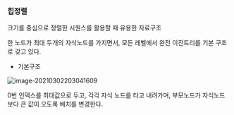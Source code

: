 ### 힙정렬

크기를 중심으로 정렬한 시퀀스를 활용할 때 유용한 자료구조

한 노드가 최대 두개의 자식노드를 가지면서, 모든 레벨에서 완전 이진트리를 기본 구조로 갖고 있다.



- 기본구조

![image-20210302203041609](C:\Users\multicampus\AppData\Roaming\Typora\typora-user-images\image-20210302203041609.png)



0번 인덱스를 최대값으로 두고, 각각 자식 노드를 타고 내려가며, 부모노드가 자식노드보다 큰 값이 오도록 배치를 변경한다.